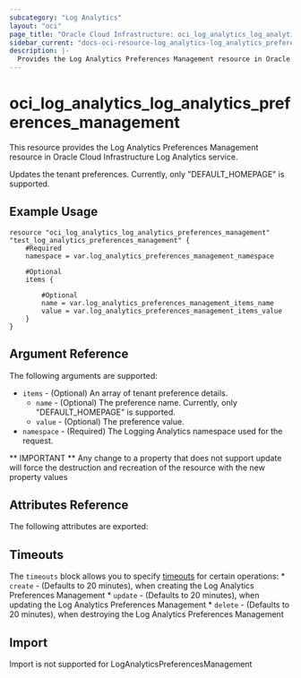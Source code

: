 ```yaml
---
subcategory: "Log Analytics"
layout: "oci"
page_title: "Oracle Cloud Infrastructure: oci_log_analytics_log_analytics_preferences_management"
sidebar_current: "docs-oci-resource-log_analytics-log_analytics_preferences_management"
description: |-
  Provides the Log Analytics Preferences Management resource in Oracle Cloud Infrastructure Log Analytics service
---
```


# oci_log_analytics_log_analytics_preferences_management
This resource provides the Log Analytics Preferences Management resource in Oracle Cloud Infrastructure Log Analytics service.

Updates the tenant preferences. Currently, only "DEFAULT_HOMEPAGE" is supported.


## Example Usage

```hcl
resource "oci_log_analytics_log_analytics_preferences_management" "test_log_analytics_preferences_management" {
	#Required
	namespace = var.log_analytics_preferences_management_namespace

	#Optional
	items {

		#Optional
		name = var.log_analytics_preferences_management_items_name
		value = var.log_analytics_preferences_management_items_value
	}
}
```

## Argument Reference

The following arguments are supported:

* `items` - (Optional) An array of tenant preference details.
	* `name` - (Optional) The preference name. Currently, only "DEFAULT_HOMEPAGE" is supported.
	* `value` - (Optional) The preference value.
* `namespace` - (Required) The Logging Analytics namespace used for the request. 


** IMPORTANT **
Any change to a property that does not support update will force the destruction and recreation of the resource with the new property values

## Attributes Reference

The following attributes are exported:


## Timeouts

The `timeouts` block allows you to specify [timeouts](https://registry.terraform.io/providers/oracle/oci/latest/docs/guides/changing_timeouts) for certain operations:
	* `create` - (Defaults to 20 minutes), when creating the Log Analytics Preferences Management
	* `update` - (Defaults to 20 minutes), when updating the Log Analytics Preferences Management
	* `delete` - (Defaults to 20 minutes), when destroying the Log Analytics Preferences Management


## Import

Import is not supported for LogAnalyticsPreferencesManagement
